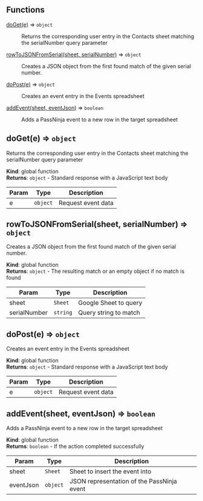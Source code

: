 ## Functions

<dl>
<dt><a href="#doGet">doGet(e)</a> ⇒ <code>object</code></dt>
<dd><p>Returns the corresponding user entry in the Contacts sheet
 matching the serialNumber query parameter</p>
</dd>
<dt><a href="#rowToJSONFromSerial">rowToJSONFromSerial(sheet, serialNumber)</a> ⇒ <code>object</code></dt>
<dd><p>Creates a JSON object from the first found match of the given serial number.</p>
</dd>
<dt><a href="#doPost">doPost(e)</a> ⇒ <code>object</code></dt>
<dd><p>Creates an event entry in the Events spreadsheet</p>
</dd>
<dt><a href="#addEvent">addEvent(sheet, eventJson)</a> ⇒ <code>boolean</code></dt>
<dd><p>Adds a PassNinja event to a new row in the target spreadsheet</p>
</dd>
</dl>

<a name="doGet"></a>

## doGet(e) ⇒ <code>object</code>
Returns the corresponding user entry in the Contacts sheet
 matching the serialNumber query parameter

**Kind**: global function  
**Returns**: <code>object</code> - Standard response with a JavaScript text body  

| Param | Type | Description |
| --- | --- | --- |
| e | <code>object</code> | Request event data |

<a name="rowToJSONFromSerial"></a>

## rowToJSONFromSerial(sheet, serialNumber) ⇒ <code>object</code>
Creates a JSON object from the first found match of the given serial number.

**Kind**: global function  
**Returns**: <code>object</code> - The resulting match or an empty object if no match is found  

| Param | Type | Description |
| --- | --- | --- |
| sheet | <code>Sheet</code> | Google Sheet to query |
| serialNumber | <code>string</code> | Query string to match |

<a name="doPost"></a>

## doPost(e) ⇒ <code>object</code>
Creates an event entry in the Events spreadsheet

**Kind**: global function  
**Returns**: <code>object</code> - Standard response with a JavaScript text body  

| Param | Type | Description |
| --- | --- | --- |
| e | <code>object</code> | Request event data |

<a name="addEvent"></a>

## addEvent(sheet, eventJson) ⇒ <code>boolean</code>
Adds a PassNinja event to a new row in the target spreadsheet

**Kind**: global function  
**Returns**: <code>boolean</code> - If the action completed successfully  

| Param | Type | Description |
| --- | --- | --- |
| sheet | <code>Sheet</code> | Sheet to insert the event into |
| eventJson | <code>object</code> | JSON representation of the PassNinja event |


